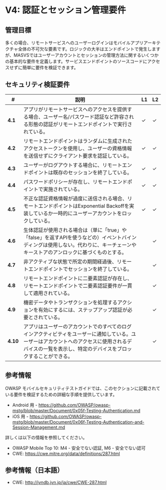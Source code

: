 # V4: 認証とセッション管理要件

## 管理目標

多くの場合、リモートサービスへのユーザーログインはモバイルアプリアーキテクチャ全体の不可欠な要素です。ロジックの大半はエンドポイントで発生しますが、MASVSではユーザーアカウントとセッションの管理方法に関するいくつかの基本的な要件を定義します。サービスエンドポイントのソースコードにアクセスせずに簡単に要件を検証できます。

## セキュリティ検証要件

| # | 説明 | L1 | L2 |
| --- | --- | --- | --- |
| **4.1** | アプリがリモートサービスへのアクセスを提供する場合、ユーザー名/パスワード認証など許容される形態の認証がリモートエンドポイントで実行されている。 | ✓ | ✓ |
| **4.2** | リモートエンドポイントはランダムに生成されたアクセストークンを使用し、ユーザーの資格情報を送信せずにクライアント要求を認証している。 | ✓ | ✓ |
| **4.3** | ユーザーがログアウトする場合に、リモートエンドポイントは既存のセッションを終了している。 | ✓ | ✓ |
| **4.4** | パスワードポリシーが存在し、リモートエンドポイントで実施されている。 | ✓ | ✓ |
| **4.5** | 不正な認証資格情報が過度に送信される場合、リモートエンドポイントはExponential Backoffを実装しているか一時的にユーザーアカウントをロックしている。 | ✓ | ✓ |
| **4.6** | 生体認証が使用される場合は（単に「true」や「false」を返すAPIを使うなどの）イベントバインディングは使用しない。代わりに、キーチェーンやキーストアのアンロックに基づくものとする。 |   | ✓ |
| **4.7** | 非アクティブな状態で所定の期間経過後、リモートエンドポイントでセッションを終了している。 |   | ✓ |
| **4.8** | リモートエンドポイントに二要素認証が存在し、リモートエンドポイントで二要素認証要件が一貫して適用されている。 |   | ✓ |
| **4.9** | 機密データやトランザクションを処理するアクションを有効にするには、ステップアップ認証が必要とされている。 |   | ✓ |
| **4.10** | アプリはユーザーのアカウントでのすべてのログインアクティビティをユーザーに通知している。ユーザーはアカウントへのアクセスに使用されるデバイスの一覧を表示し、特定のデバイスをブロックすることができる。 |  | ✓ |

## 参考情報

OWASP モバイルセキュリティテストガイドでは、このセクションに記載されている要件を検証するための詳細な手順を提供しています。

- Android 用 - https://github.com/OWASP/owasp-mstg/blob/master/Document/0x05f-Testing-Authentication.md
- iOS 用 - https://github.com/OWASP/owasp-mstg/blob/master/Document/0x06f-Testing-Authentication-and-Session-Management.md

詳しくは以下の情報を参照してください。

- OWASP Mobile Top 10: M4 - 安全でない認証, M6 - 安全でない認可
- CWE:  https://cwe.mitre.org/data/definitions/287.html

## 参考情報（日本語）

- CWE:  http://jvndb.jvn.jp/ja/cwe/CWE-287.html
